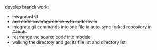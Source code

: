 develop branch work:
* ~~integrated CI~~
* ~~add code coverage check with codecov.io~~
* ~~integrate git commands into one file to auto-sync forked repository in Github.~~
* rearrange the source code into module
* walking the directory and get its file list and directory list
